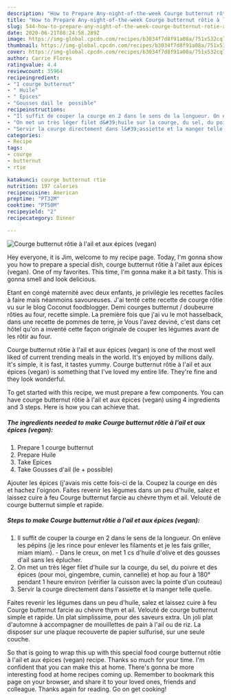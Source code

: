```yaml
---
description: "How to Prepare Any-night-of-the-week Courge bu​tt​ernu​t​ rô​ti​e à l&amp;#39;ail​ et aux épices (vegan)"
title: "How to Prepare Any-night-of-the-week Courge bu​tt​ernu​t​ rô​ti​e à l&amp;#39;ail​ et aux épices (vegan)"
slug: 544-how-to-prepare-any-night-of-the-week-courge-butternut-rotie-a-l-and-39-ail-et-aux-epices-vegan
date: 2020-06-21T08:24:58.289Z
image: https://img-global.cpcdn.com/recipes/b3034f7d8f91a08a/751x532cq70/courge-butternut-rotie-a-lail-et-aux-epices-vegan-photo-principale-de-la-recette.jpg
thumbnail: https://img-global.cpcdn.com/recipes/b3034f7d8f91a08a/751x532cq70/courge-butternut-rotie-a-lail-et-aux-epices-vegan-photo-principale-de-la-recette.jpg
cover: https://img-global.cpcdn.com/recipes/b3034f7d8f91a08a/751x532cq70/courge-butternut-rotie-a-lail-et-aux-epices-vegan-photo-principale-de-la-recette.jpg
author: Carrie Flores
ratingvalue: 4.4
reviewcount: 35964
recipeingredient:
- "1 courge butternut"
- " Huile"
- " Epices"
- "Gousses dail le  possible"
recipeinstructions:
- "Il suffit de couper la courge en 2 dans le sens de la longueur. On enlève les pépins (je les rince pour enlever les filaments et je les fais griller, miam miam). Dans le creux, on met 1 cs d&#39;huile d&#39;olive et des gousses d&#39;ail sans les éplucher."
- "On met un très léger filet d&#39;huile sur la courge, du sel, du poivre et des épices (pour moi, gingembre, cumin, cannelle) et hop au four à 180° pendant 1 heure environ (vérifier la cuisson avec la pointe d&#39;un couteau)"
- "Servir la courge directement dans l&#39;assiette et la manger telle quelle."
categories:
- Recipe
tags:
- courge
- butternut
- rtie

katakunci: courge butternut rtie 
nutrition: 197 calories
recipecuisine: American
preptime: "PT32M"
cooktime: "PT50M"
recipeyield: "2"
recipecategory: Dinner

---
```



![Courge bu​tt​ernu​t​ rô​ti​e à l&#39;ail​ et aux épices (vegan)](https://img-global.cpcdn.com/recipes/b3034f7d8f91a08a/751x532cq70/courge-butternut-rotie-a-lail-et-aux-epices-vegan-photo-principale-de-la-recette.jpg)

Hey everyone, it is Jim, welcome to my recipe page. Today, I'm gonna show you how to prepare a special dish, courge bu​tt​ernu​t​ rô​ti​e à l&#39;ail​ et aux épices (vegan). One of my favorites. This time, I'm gonna make it a bit tasty. This is gonna smell and look delicious.

Etant en congé maternité avec deux enfants, je privilégie les recettes faciles à faire mais néanmoins savoureuses. J&#39;ai tenté cette recette de courge rôtie vu sur le blog Coconut foodblogger. Demi courges butternut / doubeurre rôties au four, recette simple. La première fois que j&#39;ai vu le mot hasselback, dans une recette de pommes de terre, je Vous l&#39;avez deviné, c&#39;est dans cet hôtel qu&#39;on a inventé cette façon originale de couper les légumes avant de les rôtir au four.

Courge bu​tt​ernu​t​ rô​ti​e à l&#39;ail​ et aux épices (vegan) is one of the most well liked of current trending meals in the world. It's enjoyed by millions daily. It's simple, it is fast, it tastes yummy. Courge bu​tt​ernu​t​ rô​ti​e à l&#39;ail​ et aux épices (vegan) is something that I've loved my entire life. They're fine and they look wonderful.


To get started with this recipe, we must prepare a few components. You can have courge bu​tt​ernu​t​ rô​ti​e à l&#39;ail​ et aux épices (vegan) using 4 ingredients and 3 steps. Here is how you can achieve that.

<!--inarticleads1-->

##### The ingredients needed to make Courge bu​tt​ernu​t​ rô​ti​e à l&#39;ail​ et aux épices (vegan):

1. Prepare 1 courge butternut
1. Prepare  Huile
1. Take  Epices
1. Take Gousses d&#39;ail (le + possible)


Ajouter les épices (j&#39;avais mis cette fois-ci de la. Coupez la courge en dés et hachez l&#39;oignon. Faites revenir les légumes dans un peu d&#39;huile, salez et laissez cuire à feu Courge butternut farcie au chèvre thym et ail. Velouté de courge butternut simple et rapide. 

<!--inarticleads2-->

##### Steps to make Courge bu​tt​ernu​t​ rô​ti​e à l&#39;ail​ et aux épices (vegan):

1. Il suffit de couper la courge en 2 dans le sens de la longueur. On enlève les pépins (je les rince pour enlever les filaments et je les fais griller, miam miam). - Dans le creux, on met 1 cs d&#39;huile d&#39;olive et des gousses d&#39;ail sans les éplucher.
1. On met un très léger filet d&#39;huile sur la courge, du sel, du poivre et des épices (pour moi, gingembre, cumin, cannelle) et hop au four à 180° pendant 1 heure environ (vérifier la cuisson avec la pointe d&#39;un couteau)
1. Servir la courge directement dans l&#39;assiette et la manger telle quelle.


Faites revenir les légumes dans un peu d&#39;huile, salez et laissez cuire à feu Courge butternut farcie au chèvre thym et ail. Velouté de courge butternut simple et rapide. Un plat simplissime, pour des saveurs extra. Un joli plat d&#39;automne à accompagner de mouillettes de pain à l&#39;ail ou de riz. La disposer sur une plaque recouverte de papier sulfurisé, sur une seule couche. 

So that is going to wrap this up with this special food courge bu​tt​ernu​t​ rô​ti​e à l&#39;ail​ et aux épices (vegan) recipe. Thanks so much for your time. I'm confident that you can make this at home. There's gonna be more interesting food at home recipes coming up. Remember to bookmark this page on your browser, and share it to your loved ones, friends and colleague. Thanks again for reading. Go on get cooking!
